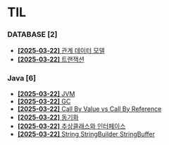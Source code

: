 # TIL
 
### DATABASE [2]
- [**[2025-03-22]**  관계 데이터 모델](https://github.com/A-lass/TIL/blob/main/DATABASE/관계_데이터_모델.md)
- [**[2025-03-22]**  트랜잭션](https://github.com/A-lass/TIL/blob/main/DATABASE/트랜잭션.md)
### Java [6]
- [**[2025-03-22]**  JVM](https://github.com/A-lass/TIL/blob/main/Java/JVM.md)
- [**[2025-03-22]**  GC](https://github.com/A-lass/TIL/blob/main/Java/GC.md)
- [**[2025-03-22]**  Call By Value vs Call By Reference](https://github.com/A-lass/TIL/blob/main/Java/Call_By_Value_vs_Call_By_Reference.md)
- [**[2025-03-22]**  동기화](https://github.com/A-lass/TIL/blob/main/Java/동기화.md)
- [**[2025-03-22]**  추상클래스와 인터페이스](https://github.com/A-lass/TIL/blob/main/Java/추상클래스와_인터페이스.md)
- [**[2025-03-22]**  String StringBuilder StringBuffer](https://github.com/A-lass/TIL/blob/main/Java/String_StringBuilder_StringBuffer.md)

